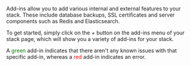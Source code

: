 <!-- usedin: [ _legacy_docker/AddIns/add-in-implementation-v1.md, _maestro/AddIns/add-in-implementation-v1.md, _node/addins/add-in-implementation-v1.md, _rails/AddIns/add-in-implementation-v1.md] -->


Add-ins allow you to add various internal and external features to your stack. These include database backups, SSL certificates and server components such as Redis and Elasticsearch.

To get started, simply click on the _+_ button on the add-ins menu of your stack page, which will show you a variety of add-ins for your stack.

A 
<span style="color:green">green</span>
 add-in indicates that there aren't any known issues with that specific add-in, whereas a 
<span style="color:red">red</span>
 add-in indicates an error.
